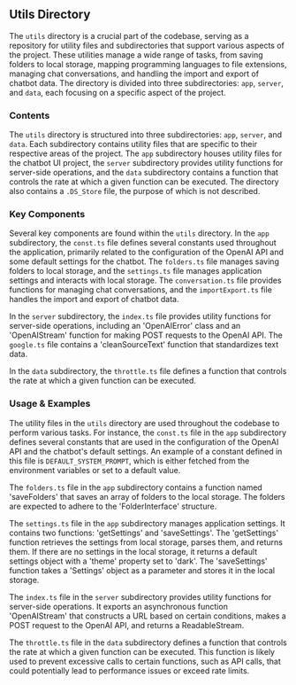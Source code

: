 
## Utils Directory

The `utils` directory is a crucial part of the codebase, serving as a repository for utility files and subdirectories that support various aspects of the project. These utilities manage a wide range of tasks, from saving folders to local storage, mapping programming languages to file extensions, managing chat conversations, and handling the import and export of chatbot data. The directory is divided into three subdirectories: `app`, `server`, and `data`, each focusing on a specific aspect of the project.

### Contents

The `utils` directory is structured into three subdirectories: `app`, `server`, and `data`. Each subdirectory contains utility files that are specific to their respective areas of the project. The `app` subdirectory houses utility files for the chatbot UI project, the `server` subdirectory provides utility functions for server-side operations, and the `data` subdirectory contains a function that controls the rate at which a given function can be executed. The directory also contains a `.DS_Store` file, the purpose of which is not described.

### Key Components

Several key components are found within the `utils` directory. In the `app` subdirectory, the `const.ts` file defines several constants used throughout the application, primarily related to the configuration of the OpenAI API and some default settings for the chatbot. The `folders.ts` file manages saving folders to local storage, and the `settings.ts` file manages application settings and interacts with local storage. The `conversation.ts` file provides functions for managing chat conversations, and the `importExport.ts` file handles the import and export of chatbot data.

In the `server` subdirectory, the `index.ts` file provides utility functions for server-side operations, including an 'OpenAIError' class and an 'OpenAIStream' function for making POST requests to the OpenAI API. The `google.ts` file contains a 'cleanSourceText' function that standardizes text data.

In the `data` subdirectory, the `throttle.ts` file defines a function that controls the rate at which a given function can be executed.

### Usage & Examples

The utility files in the `utils` directory are used throughout the codebase to perform various tasks. For instance, the `const.ts` file in the `app` subdirectory defines several constants that are used in the configuration of the OpenAI API and the chatbot's default settings. An example of a constant defined in this file is `DEFAULT_SYSTEM_PROMPT`, which is either fetched from the environment variables or set to a default value.

The `folders.ts` file in the `app` subdirectory contains a function named 'saveFolders' that saves an array of folders to the local storage. The folders are expected to adhere to the 'FolderInterface' structure.

The `settings.ts` file in the `app` subdirectory manages application settings. It contains two functions: 'getSettings' and 'saveSettings'. The 'getSettings' function retrieves the settings from local storage, parses them, and returns them. If there are no settings in the local storage, it returns a default settings object with a 'theme' property set to 'dark'. The 'saveSettings' function takes a 'Settings' object as a parameter and stores it in the local storage.

The `index.ts` file in the `server` subdirectory provides utility functions for server-side operations. It exports an asynchronous function 'OpenAIStream' that constructs a URL based on certain conditions, makes a POST request to the OpenAI API, and returns a ReadableStream.

The `throttle.ts` file in the `data` subdirectory defines a function that controls the rate at which a given function can be executed. This function is likely used to prevent excessive calls to certain functions, such as API calls, that could potentially lead to performance issues or exceed rate limits.
